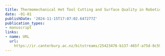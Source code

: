 ```yaml
---
title: Thermomechanical Hot Tool Cutting and Surface Quality in Robotic Foam Sculpting
date: -01-01
publishDate: '2024-11-15T17:07:02.647277Z'
publication_types:
- manuscript
links:
- name: URL
  url: 
    https://ir.canterbury.ac.nz/bitstreams/25423476-b137-465f-a75d-8c597f9a3d8f/download
---
```

